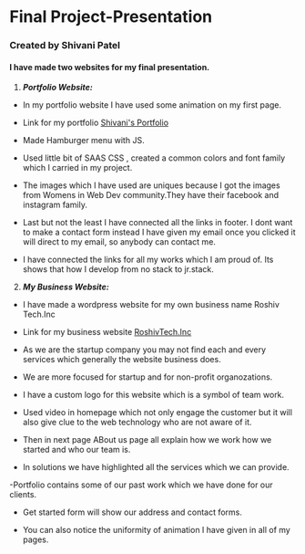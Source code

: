 # Final Project-Presentation
### Created by Shivani Patel

#### I have made two websites for my final presentation.

1. ***Portfolio Website:*** 

- In my portfolio website I have used some animation on my first page.

- Link for my portfolio [Shivani's Portfolio]()
- Made Hamburger menu with JS. 

- Used little bit of SAAS CSS , created a common colors and font family which I carried in my project.

- The images which I have used are uniques because I got the images from Womens in Web Dev community.They have their facebook and instagram family. 

- Last but not the least I have connected all the links in footer. I dont want to make a contact form instead I have given my email once you clicked it will direct to my email, so anybody can contact me.

-  I have connected the links for all my works which I am proud of. Its shows that how I develop from no stack to jr.stack. 

2. ***My Business Website:***

- I have made a wordpress website for my own business name Roshiv Tech.Inc 

- Link for my business website [RoshivTech.Inc](https://roshivtech.com/)

- As we are the startup company you may not find each and every services which generally the website business does.

- We are more focused for startup and for non-profit organozations.

- I have a custom logo for this website which is a symbol of team work.

- Used video in homepage which not only engage the customer but it will also give clue to the web technology who are not aware of it.

- Then in next page ABout us page all explain how we work how we started and who our team is.

- In solutions we have highlighted all the services which we can provide.

-Portfolio contains some of our past work which we have done for our clients. 

- Get started form will show our address and contact forms.

- You can also notice the uniformity of animation I have given in all of my pages. 

